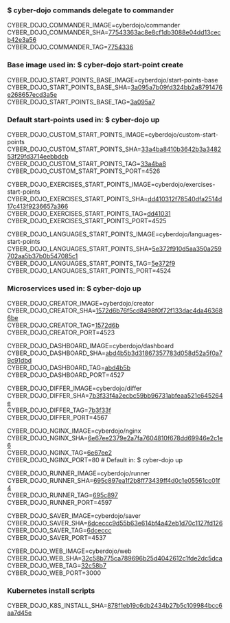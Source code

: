 ### $ cyber-dojo commands delegate to commander

CYBER_DOJO_COMMANDER_IMAGE=cyberdojo/commander  
CYBER_DOJO_COMMANDER_SHA=[77543363ac8e8cf1db3088e04dd13cecb42e3a56](https://github.com/cyber-dojo/commander/commit/77543363ac8e8cf1db3088e04dd13cecb42e3a56)  
CYBER_DOJO_COMMANDER_TAG=[7754336](https://hub.docker.com/layers/cyberdojo/commander/7754336/images/sha256-c6b253f0dada5a427b8b5eab74f339222936234665c757dc7a6fd2c73d80278e)  

### Base image used in: $ cyber-dojo start-point create

CYBER_DOJO_START_POINTS_BASE_IMAGE=cyberdojo/start-points-base  
CYBER_DOJO_START_POINTS_BASE_SHA=[3a095a7b09fd324bb2a8791476e268657ecd3a5e](https://github.com/cyber-dojo/start-points-base/commit/3a095a7b09fd324bb2a8791476e268657ecd3a5e)  
CYBER_DOJO_START_POINTS_BASE_TAG=[3a095a7](https://hub.docker.com/layers/cyberdojo/start-points-base/3a095a7/images/sha256-5055f34c40ac22e0a4ff9a78b9dd8fd41682a5964376d22fac5d20230a23e1e9)  

### Default start-points used in: $ cyber-dojo up

CYBER_DOJO_CUSTOM_START_POINTS_IMAGE=cyberdojo/custom-start-points  
CYBER_DOJO_CUSTOM_START_POINTS_SHA=[33a4ba8410b3642b3a348253f29fd3714eebbdcb](https://github.com/cyber-dojo/custom-start-points/commit/33a4ba8410b3642b3a348253f29fd3714eebbdcb)  
CYBER_DOJO_CUSTOM_START_POINTS_TAG=[33a4ba8](https://hub.docker.com/layers/cyberdojo/custom-start-points/33a4ba8/images/sha256-5acf0dd7c8fcf5eba09314ccfd28a42d0468f50495c588520d586ae9410dc833)  
CYBER_DOJO_CUSTOM_START_POINTS_PORT=4526

CYBER_DOJO_EXERCISES_START_POINTS_IMAGE=cyberdojo/exercises-start-points  
CYBER_DOJO_EXERCISES_START_POINTS_SHA=[dd410312f78540dfa2514d17c413f9236657a366](https://github.com/cyber-dojo/exercises-start-points/commit/dd410312f78540dfa2514d17c413f9236657a366)  
CYBER_DOJO_EXERCISES_START_POINTS_TAG=[dd41031](https://hub.docker.com/layers/cyberdojo/exercises-start-points/dd41031/images/sha256-29811b2e581a87233ab90038463b661dbb325432b1c6db7432125d0ad6acbfbb)  
CYBER_DOJO_EXERCISES_START_POINTS_PORT=4525

CYBER_DOJO_LANGUAGES_START_POINTS_IMAGE=cyberdojo/languages-start-points  
CYBER_DOJO_LANGUAGES_START_POINTS_SHA=[5e372f910d5aa350a259702aa5b37b0b547085c1](https://github.com/cyber-dojo/languages-start-points/commit/5e372f910d5aa350a259702aa5b37b0b547085c1)  
CYBER_DOJO_LANGUAGES_START_POINTS_TAG=[5e372f9](https://hub.docker.com/layers/cyberdojo/languages-start-points/5e372f9/images/sha256-31b569f23d899eb399b3e357845a76197b8cfc10f857d1472c2eff2358417177)  
CYBER_DOJO_LANGUAGES_START_POINTS_PORT=4524

### Microservices used in: $ cyber-dojo up

CYBER_DOJO_CREATOR_IMAGE=cyberdojo/creator  
CYBER_DOJO_CREATOR_SHA=[1572d6b76f5cd8498f0f72f133dac4da463686be](https://github.com/cyber-dojo/creator/commit/1572d6b76f5cd8498f0f72f133dac4da463686be)  
CYBER_DOJO_CREATOR_TAG=[1572d6b](https://hub.docker.com/layers/cyberdojo/creator/1572d6b/images/sha256-afbafdbce6893744534e34403939ece768549f7ab38f35e9558d9e30408a96db)  
CYBER_DOJO_CREATOR_PORT=4523

CYBER_DOJO_DASHBOARD_IMAGE=cyberdojo/dashboard  
CYBER_DOJO_DASHBOARD_SHA=[abd4b5b3d31867357783d058d52a5f0a79c91dbd](https://github.com/cyber-dojo/dashboard/commit/abd4b5b3d31867357783d058d52a5f0a79c91dbd)  
CYBER_DOJO_DASHBOARD_TAG=[abd4b5b](https://hub.docker.com/layers/cyberdojo/dashboard/abd4b5b/images/sha256-cd112b630100d71b30a4e2760de865d6c394cb568652395b97d6b71461b885ab)  
CYBER_DOJO_DASHBOARD_PORT=4527

CYBER_DOJO_DIFFER_IMAGE=cyberdojo/differ  
CYBER_DOJO_DIFFER_SHA=[7b3f33f4a2ecbc59bb96731abfeaa521c645264e](https://github.com/cyber-dojo/differ/commit/7b3f33f4a2ecbc59bb96731abfeaa521c645264e)  
CYBER_DOJO_DIFFER_TAG=[7b3f33f](https://hub.docker.com/layers/cyberdojo/differ/7b3f33f/images/sha256-675592fe3ed6cd784c795219d79db688a0ae0315a70ef1999934fd610f6d4b9f)  
CYBER_DOJO_DIFFER_PORT=4567

CYBER_DOJO_NGINX_IMAGE=cyberdojo/nginx  
CYBER_DOJO_NGINX_SHA=[6e67ee2379e2a7fa7604810f678dd69946e2c1e6](https://github.com/cyber-dojo/nginx/commit/6e67ee2379e2a7fa7604810f678dd69946e2c1e6)  
CYBER_DOJO_NGINX_TAG=[6e67ee2](https://hub.docker.com/layers/cyberdojo/nginx/6e67ee2/images/sha256-7b6f5a8a76c5e059dd758c1f083ac20463a84d246203c457e0db7099317ecbd2)  
CYBER_DOJO_NGINX_PORT=80 # Default in: $ cyber-dojo up

CYBER_DOJO_RUNNER_IMAGE=cyberdojo/runner  
CYBER_DOJO_RUNNER_SHA=[695c897ea1f2b8ff73439ff4d0c1e05561cc01f4](https://github.com/cyber-dojo/runner/commit/695c897ea1f2b8ff73439ff4d0c1e05561cc01f4)  
CYBER_DOJO_RUNNER_TAG=[695c897](https://hub.docker.com/layers/cyberdojo/runner/695c897/images/sha256-2b8543c53009c0186b2b3c9af8497c1d825d4ea3c152ba31dcaa3fd5d08d1b88)  
CYBER_DOJO_RUNNER_PORT=4597

CYBER_DOJO_SAVER_IMAGE=cyberdojo/saver  
CYBER_DOJO_SAVER_SHA=[6dceccc9d55b63e614bf4a42eb1d70c1127fd126](https://github.com/cyber-dojo/saver/commit/6dceccc9d55b63e614bf4a42eb1d70c1127fd126)  
CYBER_DOJO_SAVER_TAG=[6dceccc](https://hub.docker.com/layers/cyberdojo/saver/6dceccc/images/sha256-9dc9265772e1bfbf21c0d7f8acc04723e2f6d528fb496460d70bb70c5ea0a84f)  
CYBER_DOJO_SAVER_PORT=4537

CYBER_DOJO_WEB_IMAGE=cyberdojo/web  
CYBER_DOJO_WEB_SHA=[32c58b775ca789696b25d4042612c1fde2dc5dca](https://github.com/cyber-dojo/web/commit/32c58b775ca789696b25d4042612c1fde2dc5dca)  
CYBER_DOJO_WEB_TAG=[32c58b7](https://hub.docker.com/layers/cyberdojo/web/32c58b7/images/sha256-518b9a9d534c6ce3fd64ce0e45d621e814dc137d6e1dd6f7c597529907034f0b)  
CYBER_DOJO_WEB_PORT=3000

### Kubernetes install scripts
CYBER_DOJO_K8S_INSTALL_SHA=[878f1eb19c6db2434b27b5c109984bcc6aa7d45e](https://github.com/cyber-dojo/k8s-install/commit/878f1eb19c6db2434b27b5c109984bcc6aa7d45e)  
